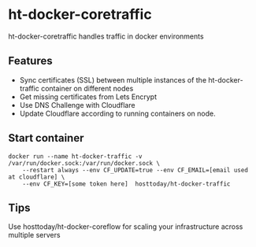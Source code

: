 # ht-docker-coretraffic

ht-docker-coretraffic handles traffic in docker environments

## Features

* Sync certificates (SSL) between multiple instances of the ht-docker-traffic container on different nodes
* Get missing certificates from Lets Encrypt
* Use DNS Challenge with Cloudflare
* Update Cloudflare according to running containers on node.

## Start container

```shell
docker run --name ht-docker-traffic -v /var/run/docker.sock:/var/run/docker.sock \
    --restart always --env CF_UPDATE=true --env CF_EMAIL=[email used at cloudflare] \
    --env CF_KEY=[some token here]  hosttoday/ht-docker-traffic
```

## Tips
Use hosttoday/ht-docker-coreflow for scaling your infrastructure across multiple servers